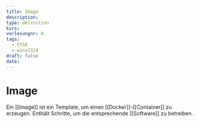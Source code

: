 ```yaml
---
title: Image
description: 
type: definition
kurs: 
vorlesungnr: 0
tags:
  - FTSE
  - wise2324
draft: false
date:
---
```

# Image

Ein [[Image]] ist ein Template, um einen [[Docker]]-[[Container]] zu erzeugen. Enthält Schritte, um die entsprechende [[Software]] zu betreiben.  